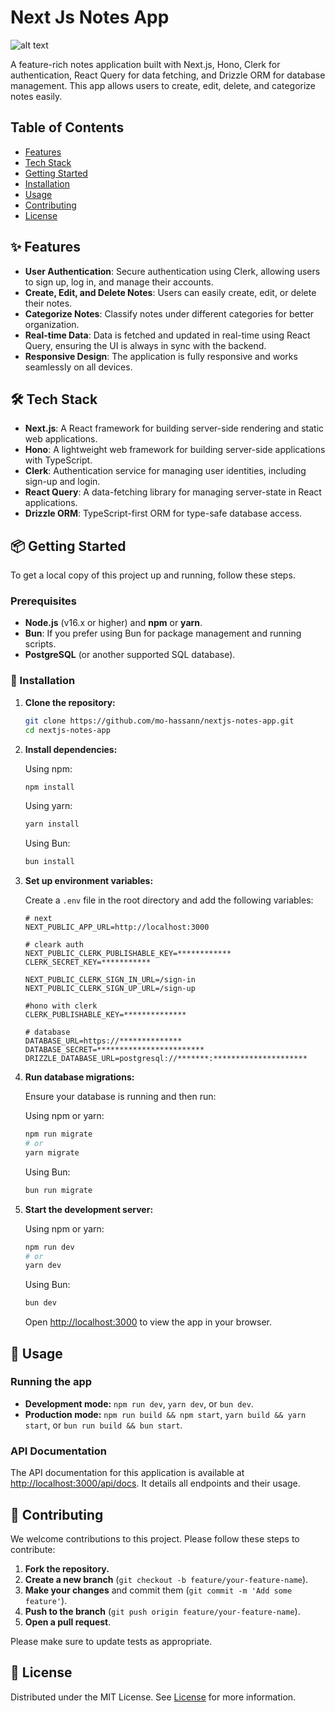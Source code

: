 # Next Js Notes App

![alt text](https://github.com/mo-hassann/notes-app/blob/main/public/app-picture.png)


A feature-rich notes application built with Next.js, Hono, Clerk for authentication, React Query for data fetching, and Drizzle ORM for database management. This app allows users to create, edit, delete, and categorize notes easily.

## Table of Contents

- [Features](#-features)
- [Tech Stack](#-tech-stack)
- [Getting Started](#-getting-started)
- [Installation](#-installation)
- [Usage](#-usage)
- [Contributing](#-contributing)
- [License](#-license)

## ✨ Features

- **User Authentication**: Secure authentication using Clerk, allowing users to sign up, log in, and manage their accounts.
- **Create, Edit, and Delete Notes**: Users can easily create, edit, or delete their notes.
- **Categorize Notes**: Classify notes under different categories for better organization.
- **Real-time Data**: Data is fetched and updated in real-time using React Query, ensuring the UI is always in sync with the backend.
- **Responsive Design**: The application is fully responsive and works seamlessly on all devices.

## 🛠️ Tech Stack

- **Next.js**: A React framework for building server-side rendering and static web applications.
- **Hono**: A lightweight web framework for building server-side applications with TypeScript.
- **Clerk**: Authentication service for managing user identities, including sign-up and login.
- **React Query**: A data-fetching library for managing server-state in React applications.
- **Drizzle ORM**: TypeScript-first ORM for type-safe database access.

## 📦 Getting Started

To get a local copy of this project up and running, follow these steps.

### Prerequisites

- **Node.js** (v16.x or higher) and **npm** or **yarn**.
- **Bun**: If you prefer using Bun for package management and running scripts.
- **PostgreSQL** (or another supported SQL database).

### 🚀 Installation

1. **Clone the repository:**

    ```bash
    git clone https://github.com/mo-hassann/nextjs-notes-app.git
    cd nextjs-notes-app
    ```

2. **Install dependencies:**

    Using npm:

    ```bash
    npm install
    ```

    Using yarn:

    ```bash
    yarn install
    ```

    Using Bun:

    ```bash
    bun install
    ```

3. **Set up environment variables:**

    Create a `.env` file in the root directory and add the following variables:

    ```env
    # next
    NEXT_PUBLIC_APP_URL=http://localhost:3000

    # cleark auth
    NEXT_PUBLIC_CLERK_PUBLISHABLE_KEY=************
    CLERK_SECRET_KEY=***********

    NEXT_PUBLIC_CLERK_SIGN_IN_URL=/sign-in
    NEXT_PUBLIC_CLERK_SIGN_UP_URL=/sign-up

    #hono with clerk
    CLERK_PUBLISHABLE_KEY=**************

    # database
    DATABASE_URL=https://**************
    DATABASE_SECRET=************************
    DRIZZLE_DATABASE_URL=postgresql://*******:*********************
    ```

4. **Run database migrations:**

    Ensure your database is running and then run:

    Using npm or yarn:

    ```bash
    npm run migrate
    # or
    yarn migrate
    ```

    Using Bun:

    ```bash
    bun run migrate
    ```

5. **Start the development server:**

    Using npm or yarn:

    ```bash
    npm run dev
    # or
    yarn dev
    ```

    Using Bun:

    ```bash
    bun dev
    ```

    Open [http://localhost:3000](http://localhost:3000) to view the app in your browser.

## 📖 Usage

### Running the app

- **Development mode:** `npm run dev`, `yarn dev`, or `bun dev`.
- **Production mode:** `npm run build && npm start`, `yarn build && yarn start`, or `bun run build && bun start`.

### API Documentation

The API documentation for this application is available at [http://localhost:3000/api/docs](http://localhost:3000/api/docs). It details all endpoints and their usage.

## 🤝 Contributing

We welcome contributions to this project. Please follow these steps to contribute:

1. **Fork the repository.**
2. **Create a new branch** (`git checkout -b feature/your-feature-name`).
3. **Make your changes** and commit them (`git commit -m 'Add some feature'`).
4. **Push to the branch** (`git push origin feature/your-feature-name`).
5. **Open a pull request**.

Please make sure to update tests as appropriate.

## 📜 License

Distributed under the MIT License. See [License](/LICENSE) for more information.
